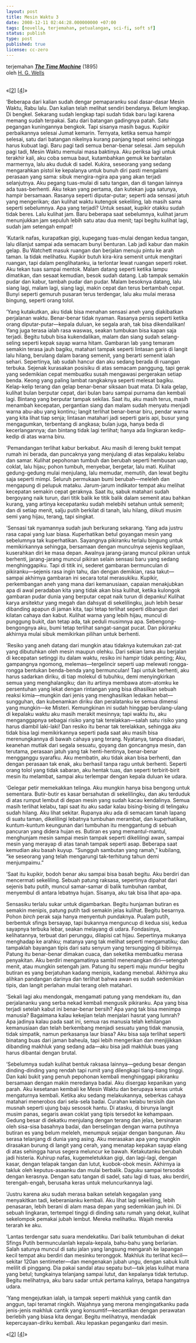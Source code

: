 ```yaml
--- 
layout: post 
title: Mesin Waktu 3 
date: 2008-12-11 02:44:28.000000000 +07:00 
tags: [novella, terjemahan, petualangan, sci-fi, soft sf]
status: publish 
type: post 
published: true 
license: cc-zero
---
```


<p class='mr cn'>terjemahan <strong><a href="http://gutenberg.org/etext/35" title="Project Gutenberg"><em>The Time Machine</em></a></strong> (1895)<br />oleh <a href="http://en.wikipedia.org/wiki/H._G._Wells" title="Wikipedia">H. G. Wells</a></span><br /><br /></p>

<p class='mr'>&laquo;[<a href="{{ site.baseurl }}/2008/12/11/mesin-waktu-02/">2</a>] [<a href="{{ site.baseurl }}/2009/01/23/mesin-waktu-04/">4</a>]&raquo;</p>

<p class='ni'>‘Beberapa dari kalian sudah dengar pemaparanku soal dasar-dasar Mesin Waktu, Rabu lalu. Dan kalian telah melihat sendiri bendanya. Belum lengkap. Di bengkel. Sekarang sudah lengkap tapi sudah tidak baru lagi karena memang sudah terpakai. Satu dari batangan gadingnya patah. Satu pegangan kuningannya bengkok. Tapi sisanya masih bagus. Kupikir perbaikannya selesai Jumat kemarin. Ternyata, ketika semua hampir selesai, satu dari batangan nikelnya kurang panjang tepat seinci sehingga harus kubuat lagi. Baru pagi tadi semua benar-benar selesai. Jam sepuluh pagi tadi, Mesin Waktu memulai masa baktinya. Aku periksa lagi untuk terakhir kali, aku coba semua baut, kutambahkan gemuk ke bantalan marmernya, lalu aku duduk di sadel. Kukira, seseorang yang sedang mengarahkan pistol ke kepalanya untuk bunuh diri pasti mengalami perasaan yang sama: sibuk mengira-ngira apa yang akan terjadi selanjutnya. Aku pegang tuas-mulai di satu tangan, dan di tangan lainnya ada tuas-berhenti. Aku tekan yang pertama, dan kutekan juga satunya, hampir bersamaan. Rasanya seperti diputar-putar; seperti ada sensasi jatuh yang mengerikan; dan kulihat waktu kutengok sekeliling, lab masih sama seperti sebelumnya. Apa yang terjadi? Untuk sesaat, kupikir otakku sudah tidak beres. Lalu kulihat jam. Baru beberapa saat sebelumnya, kulihat jarum menunjukkan jam sepuluh lebih satu atau dua menit; tapi begitu kulihat lagi, sudah jam setengah empat!</p>

‘Kutarik nafas, kurapatkan gigi, kupegang tuas-mulai dengan kedua tangan, lalu dilanjut sampai ada semacam bunyi benturan. Lab jadi kabur dan makin gelap. Bu Watchett masuk ruangan dan berjalan menuju pintu ke arah taman. Ia tidak melihatku. Kupikir butuh kira-kira semenit untuk mengitari ruangan, tapi dalam penglihatanku, ia terlontar lewat ruangan seperti roket. Aku tekan tuas sampai mentok. Malam datang seperti ketika lampu dimatikan, dan sesaat kemudian, besok sudah datang. Lab tampak semakin pudar dan kabur, tambah pudar dan pudar. Malam besoknya datang, lalu siang lagi, malam lagi, siang lagi, makin cepat dan terus bertambah cepat. Bunyi seperti gemuruh pusaran terus terdengar, lalu aku mulai merasa bingung, seperti orang tolol.

‘Yang kutakutkan, aku tidak bisa menahan sensasi aneh yang diakibatkan perjalanan waktu. Benar-benar tidak nyaman. Rasanya persis seperti ketika orang diputar-putar—kepala duluan, ke segala arah, tak bisa dikendalikan! Yang juga terasa ialah rasa waswas, seakan tumbukan bisa kapan saja terjadi. Begitu tubuh bisa kukendalikan, malam dan siang sudah selang-seling seperti kepak sayap warna hitam. Gambaran lab yang temaram semakin terasa jauh bagiku, matahari tampak seperti lintasan garis di langit lalu hilang, berulang dalam barang semenit, yang berarti semenit ialah sehari. Sepertinya, lab sudah hancur dan aku sedang berada di ruangan terbuka. Sejenak kurasakan posisiku di atas semacam panggung, tapi gerak yang sedemikian cepat membuatku susah mengawasi pergerakan setiap benda. Keong yang paling lambat rangkaknya seperti melesat bagiku. Kelap-kelip terang dan gelap benar-benar siksaan buat mata. Di kala gelap, kulihat bulan berputar cepat, dari bulan baru sampai purnama dan kembali lagi. Bintang yang berputar tampak sekilas. Saat itu, aku masih terus, masih menambah kecepatan, pergantian siang dan malam sudah menyatu menjadi warna abu-abu yang kontinu; langit terlihat benar-benar biru, pendar warna yang kita lihat tiap senja; lintasan matahari jadi seperti garis api, busur yang mengagumkan, terbentang di angkasa; bulan juga, hanya beda di kecerlangannya; dan bintang tidak lagi terlihat; hanya ada lingkaran kedip-kedip di atas warna biru.

‘Pemandangan terlihat kabur berkabut. Aku masih di lereng bukit tempat rumah ini berada, dan puncaknya yang menjulang di atas kepalaku kelabu dan samar. Kulihat pepohonan tumbuh dan berubah seperti hembusan uap, coklat, lalu hijau; pohon tumbuh, menyebar, bergetar, lalu mati. Kulihat gedung-gedung mulai menjulang, lalu memudar, memutih, dan lewat begitu saja seperti mimpi. Seluruh permukaan bumi berubah—meleleh dan mengapung di pelupuk mataku. Jarum-jarum indikator tempat aku melihat kecepatan semakin cepat geraknya. Saat itu, sabuk matahari sudah bergoyang naik turun, dari titik balik ke titik balik dalam semenit atau bahkan kurang, yang artinya kecepatanku sudah melebihi setahun untuk semenit; dan di setiap menit, salju putih berkilat di tanah, lalu hilang, diikuti musim semi yang hijau, terang, tapi singkat.

‘Sensasi tak nyamannya sudah jauh berkurang sekarang. Yang ada justru rasa capai yang luar biasa. Kuperhatikan betul goyangan mesin yang sebelumnya tak kuperhatikan. Sayangnya pikiranku terlalu bingung untuk memikirkannya sehingga, bersamaan dengan munculnya sejenis kegilaan, kuserahkan diri ke masa depan. Awalnya jarang-jarang muncul pikiran untuk berhenti, jarang-jarang muncul pikiran selain sensasi baru yang sedang menghinggapiku. Tapi di titik ini, sederet gambaran bermunculan di pikiranku—sejenis rasa ingin tahu, dan dengan demikian, rasa takut—sampai akhirnya gambaran ini secara total merasukiku. Kupikir, perkembangan aneh yang mana dari kemanusiaan, capaian menakjubkan apa di awal peradaban kita yang tidak akan bisa kulihat, ketika kulongok gambaran pudar dunia yang berputar cepat naik turun di depanku! Kulihat karya arsitektur yang megah dan dahsyat di sekelilingku, jauh lebih besar dibanding apapun di jaman kita, tapi tetap terlihat seperti dibangun dari kilatan cahaya dan kabut. Kulihat warna yang lebih hijau, muncul di punggung bukit, dan tetap ada, tak peduli musimnya apa. Sebengong-bengongnya aku, bumi tetap terlihat sangat-sangat pucat. Dan pikiranku akhirnya mulai sibuk memikirkan pilihan untuk berhenti.

‘Resiko yang aneh datang dari mungkin atau tidaknya kutemukan zat-zat yang dibutuhkan oleh mesin maupun olehku. Dari sekian lama aku berjalan di kecepatan setinggi itu dalam waktu, resiko ini hampir tidak penting; Aku, gampangnya ngomong, melemas—tergelincir seperti uap melewati rongga-rongga bentukan benda-benda yang bermunculan! Tapi untuk berhenti, aku harus sadarkan diriku, di tiap molekul di tubuhku, demi menyingkirkan semua yang menghalangiku; dan itu artinya membawa atom-atomku ke persentuhan yang lekat dengan rintangan yang bisa dihasilkan sebuah reaksi kimia—mungkin dari jenis yang menghasilkan ledakan hebat—sungguhan, dan kubenamkan diriku dan peralatanku ke semua dimensi yang mungkin—ke Misteri. Kemungkinan ini sudah hinggap berulang-ulang di kepalaku waktu aku masih merakit mesinnya; tapi waktu itu, aku menganggapnya sebagai risiko yang tak terelakkan—salah satu risiko yang harus diambil laki-laki! Dan resiko itu benar tak terelakkan, sehingga aku tidak bisa lagi memikirkannya seperti pada saat aku masih bisa merenungkannya di bawah cahaya yang terang. Nyatanya, tanpa disadari, keanehan mutlak dari segala sesuatu, goyang dan goncangnya mesin, dan terutama, perasaan jatuh yang tak henti-hentinya, benar-benar mengganggu syarafku. Aku membatin, aku tidak akan bisa berhenti, dan dengan perasaan tak enak, aku berhasil tanpa ragu untuk berhenti. Seperti orang tolol yang tidak sabaran, aku hentak tuas, dan seperti terbirit-birit mesin itu melambat, sampai aku terlempar dengan kepala duluan ke udara.

‘Gelegar petir memekakkan telinga. Aku mungkin hanya bisa bengong untuk sementara. Butir-butir es kasar bersahutan di sekelilingku, dan aku terduduk di atas rumput lembut di depan mesin yang sudah kacau kendalinya. Semua masih terlihat kelabu, tapi saat itu aku sadar kalau bising-bising di telingaku sudah hilang. Aku lihat sekitar. Rupanya aku ada di semacam tanah lapang di suatu taman, dikelilingi lebatnya tumbuhan merambat, dan kuperhatikan, kuntum-kuntum keungunan dari tumbuhan itu menggantung di sebuah pancuran yang didera hujan es. Butiran es yang memantul-mantul, menghunjam mesin sampai mesin tampak seperti dikelilingi awan, sampai mesin yang merayap di atas tanah tampak seperti asap. Beberapa saat kemudian aku basah kuyup. “Sungguh sambutan yang ramah,” kubilang, “ke seseorang yang telah mengarungi tak-terhitung tahun demi menjumpaimu.”

‘Saat itu kupikir, bodoh benar aku sampai bisa basah begitu. Aku berdiri dan mencermati sekeliling. Sebuah patung raksasa, sepertinya dipahat dari sejenis batu putih, muncul samar-samar di balik tumbuhan rambat, menyembul di antara lebatnya hujan. Sisanya, aku tak bisa lihat apa-apa.

Sensasiku terlalu sukar untuk digambarkan. Begitu hunjaman butiran es semakin menipis, patung putih tadi semakin jelas kulihat. Begitu besarnya. Pohon *birch* perak saja hanya menyentuh pundaknya. Pualam putih, berbentuk sfings bersayap, tapi bukannya menguncup di kedua sisi, kedua sayapnya terbuka lebar, seakan melayang di udara. Fondasinya, kelihatannya, terbuat dari perunggu, dilapisi cat hijau. Sepertinya mukanya menghadap ke arahku; matanya yang tak melihat seperti mengamatiku; dan tampaklah bayangan tipis dari satu senyum yang tersungging di bibirnya. Patung itu benar-benar dimakan cuaca, dan seketika membuatku merasa penyakitan. Aku berdiri mengamatinya sambil menenangkan diri—setengah menit, atau mungkin setengah jam. Patung itu seperti maju mundur begitu butiran es yang berjatuhan kadang menipis, kadang menebal. Akhirnya aku alihkan pandangan darinya dan terlihat bahwa awan es sudah sedemikian tipis, dan langit perlahan mulai terang oleh matahari.

‘Sekali lagi aku mendongak, mengamati patung yang mendekam itu, dan perjalananku yang serba nekad kembali mengusik pikiranku. Apa yang bisa terjadi setelah kabut ini benar-benar bersih? Apa yang tak bisa menimpa manusia? Bagaimana kalau kekejian telah menjalari hasrat yang lumrah? Apa jadinya kalau pada saat ini, semua ras manusia telah kehilangan kemanusiaan dan telah berkembang menjadi sesuatu yang tidak manusia, tidak simpatik, namun perkasanya laur biasa? Aku bisa saja terlihat seperti binatang buas dari jaman baheula, tapi lebih mengerikan dan menjijikkan dibanding makhluk yang sedang ada—aku bisa jadi makhluk buas yang harus dibantai dengan brutal.

‘Sebelumnya sudah kulihat bentuk raksasa lainnya—gedung besar dengan dinding-dinding yang rendah tapi rumit yang dilengkapi tiang-tiang tinggi. Dan kaki bukit yang penuh pepohonan kembali menghinggapi pikiranku bersamaan dengan makin meredanya badai. Aku disergap kepanikan yang parah. Aku kesetanan kembali ke Mesin Waktu dan berupaya keras untuk mengaturnya kembali. Ketika aku sedang melakukannya, seberkas cahaya matahari menerobos dari sela-sela badai. Curahan kelabu tersisih dan musnah seperti ujung baju sesosok hantu. Di atasku, di birunya langit musim panas, segaris awan coklat yang tipis tersedot ke kehampaan. Gedung besar di dekatku menjulang dengan terang dan jelas, bersinaran oleh sisa-sisa basahnya badai, dan berselingan dengan warna putihnya butiran es yang belum meleleh, menumpuk sejajar dengan bangunan. Aku serasa telanjang di dunia yang asing. Aku merasakan apa yang mungkin dirasakan burung di langit yang cerah, yang menatap kepakan sayap elang di atas sehingga harus segera meluncur ke bawah. Ketakutanku berubah jadi histeria. Kuhirup nafas, kugemeletukkan gigi, dan lagi-lagi, dengan kasar, dengan telapak tangan dan lutut, kuobok-obok mesin. Akhirnya ia takluk oleh keputus-asaanku dan mulai berbalik. Daguku sampai tersodok dengan kerasnya. Dengan satu tangan di sadel, satu lagi di tuas, aku berdiri, terengah-engah, berusaha keras untuk meluncurkannya lagi.

‘Justru karena aku sudah merasa baikan setelah kegagalan yang menyakitkan tadi, keberanianku kembali. Aku lihat lagi sekeliling, lebih penasaran, lebih berani di alam masa depan yang sedemikian jauh ini. Di sebuah lingkaran, tertempel tinggi di dinding satu rumah yang dekat, kulihat sekelompok pemakai jubah lembut. Mereka melihatku. Wajah mereka terarah ke aku.

‘Lantas terdengar satu suara mendekatiku. Dari balik tetumbuhan di dekat Sfings Putih bermunculanlah kepala-kepala, bahu-bahu yang berlarian. Salah satunya muncul di satu jalan yang langsung mengarah ke lapangan kecil tempat aku berdiri dan mesinku teronggok. Makhluk itu terlihat kecil—sekitar 120an sentimeter—dan mengenakan jubah ungu, dengan sabuk kulit melilit di pinggang. Dia pakai sandal atau sepatu but—tak jelas kulihat mana yang betul; tungkainya telanjang sampai lutut, dan kepalanya tidak tertutup. Begitu melihatnya, aku baru sadar untuk pertama kalinya, betapa hangatnya udara.

‘Yang mengejutkan ialah, ia tampak seperti makhluk yang cantik dan anggun, tapi teramat ringkih. Wajahnya yang merona mengingatkanku pada jenis-jenis makhluk cantik yang konsumtif—kecantikan dengan perawatan berlebih yang biasa kita dengar. Begitu melihatnya, mendadak kepercayaan-diriku kembali. Aku lepaskan peganganku dari mesin.

<p class='mr'>&laquo;[<a href="{{ site.baseurl }}/2008/12/11/mesin-waktu-02/">2</a>] [<a href="{{ site.baseurl }}/2009/01/23/mesin-waktu-04/">4</a>]&raquo;</p>

